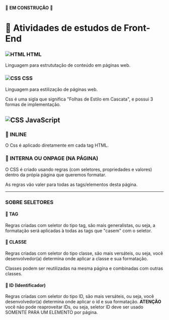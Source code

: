 🚧 **EM CONSTRUÇÃO** 🚧

# 🧪 Atividades de estudos de Front-End

### ![HTML](https://cdn-icons-png.flaticon.com/32/9496/9496578.png) HTML

Linguagem para estrututação de conteúdo em páginas web.

### ![CSS](https://cdn-icons-png.flaticon.com/32/9496/9496599.png) CSS

Linguagem para estilização de páginas web.

Css é uma sigla que significa "Folhas de Estilo em Cascata", e possui 3 formas de implementação.

## ![CSS](https://cdn-icons-png.flaticon.com/32/9034/9034364.png) JavaScript

### 📎 INLINE

O Css é aplicado diretamente em cada tag HTML.

### 📎 INTERNA OU ONPAGE (NA PÁGINA)

O CSS é criado usando regras (com seletores, propriedades e valores) dentro da própia página que queremos formatar.

As regras vão valer para todas as tags/elementos desta página.

---

### SOBRE SELETORES

#### 📎 TAG

Regras criadas com seletor do tipo tag, são mais generalistas, ou seja, a formatação será aplicadas à todas as tags que "casem" com o seletor.

#### 📎 CLASSE

Regras criadas com seletor do tipo classe, são mais versáteis, ou seja, você desenvolvedor(a) determina onde aplicar a classe e sua formatação.

Classes podem ser reutilizadas na mesma página e combinadas com outras classes.

#### 📎 ID (Identificador)

Regras criadas com seletor do tipo ID, são mais versáteis, ou seja, você desenvolvedor(a) determina onde aplicar o id e sua formatação. **ATENÇÃO** você não pode reaproveitar IDs, ou seja, seletor ID deve ser usado SOMENTE PARA UM ELEMENTO por página.

